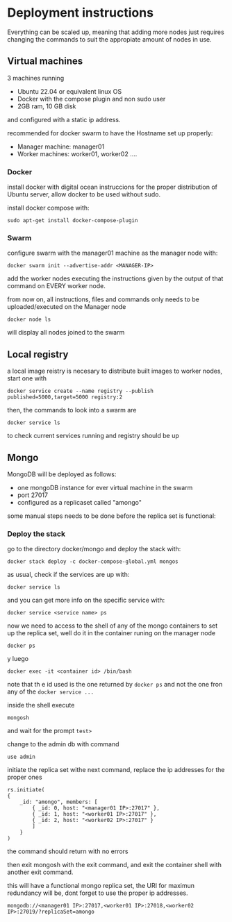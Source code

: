 # Deployment instructions

Everything can be scaled up, meaning that adding more nodes just requires changing the commands to suit the appropiate amount of nodes in use.

## Virtual machines

3 machines running

- Ubuntu 22.04 or equivalent linux OS
- Docker with the compose plugin and non sudo user
- 2GB ram, 10 GB disk

and configured with a static ip address.

recommended for docker swarm to have the Hostname set up properly:

- Manager machine: manager01
- Worker machines: worker01, worker02 ....

### Docker

install docker with digital ocean instruccions for the proper distribution of Ubuntu server, allow docker to be used without sudo.

install docker compose with:

    sudo apt-get install docker-compose-plugin

### Swarm

configure swarm with the manager01 machine as the manager node with:

    docker swarm init --advertise-addr <MANAGER-IP>

add the worker nodes executing the instructions given by the output of that command on EVERY worker node.

from now on, all instructions, files and commands only needs to be uploaded/executed on the Manager node

    docker node ls

will display all nodes joined to the swarm

## Local registry

a local image reistry is necesary to distribute built images to worker nodes, start one with

    docker service create --name registry --publish published=5000,target=5000 registry:2

then, the commands to look into a swarm are

    docker service ls

to check current services running and registry should be up

## Mongo

MongoDB will be deployed as follows:

- one mongoDB instance for ever virtual machine in the swarm
- port 27017
- configured as a replicaset called "amongo"

some manual steps needs to be done before the replica set is functional:

### Deploy the stack

go to the directory docker/mongo and deploy the stack with:

    docker stack deploy -c docker-compose-global.yml mongos

as usual, check if the services are up with:

    docker service ls

and you can get more info on the specific service with:

    docker service <service name> ps

now we need to access to the shell of any of the mongo containers to set up the replica set, well do it in the container runing on the manager node

    docker ps

y luego

    docker exec -it <container id> /bin/bash

note that th e id used is the one returned by `docker ps` and not the one fron any of the `docker service ...`

inside the shell execute

    mongosh

and wait for the prompt `test>`

change to the admin db with command

    use admin

initiate the replica set withe next command, replace the ip addresses for the proper ones

    rs.initiate(
    {
        _id: "amongo", members: [
            { _id: 0, host: "<manager01 IP>:27017" },
            { _id: 1, host: "<worker01 IP>:27017" },
            { _id: 2, host: "<worker02 IP>:27017" }
            ]
        }
    )

the command should return with no errors

then exit mongosh with the exit command, and exit the container shell with another exit command.

this will have a functional mongo replica set, the URI for maximun redundancy will be, dont forget to use the proper ip addresses.

    mongodb://<manager01 IP>:27017,<worker01 IP>:27018,<worker02 IP>:27019/?replicaSet=amongo

